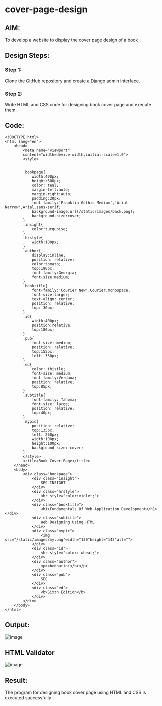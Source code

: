 # cover-page-design
## AIM:
To develop a website to display the cover page design of a book

## Design Steps:

### Step 1:
Clone the GitHub repository and create a Django admin interface.

### Step 2:
Write HTML and CSS code for designing book cover page and execute them.

## Code:
```
<!DOCTYPE html>
<html lang="en">
    <head>
        <meta name="viewport"
        content="width=device-width,initial-scale=1.0">
        <style>
        
        
        .bookpage{
            width:400px;
            height:600px;
            color: teal;
            margin-left:auto;
            margin-right:auto;
            padding:20px;
            font-family:'Franklin Gothic Medium','Arial Narrow',Arial,sans-serif;
            background-image:url(/static/images/back.png);
            background-size:cover; 
        }
        .insight{
            color:turquoise;
        }
        .hrstyle{
            width:100px;
        }
        .author{
            display:inline;
            position: relative;
            color:tomato;
            top:190px;
            font-family:Georgia;
            font-size:medium;
        }
        .booktitle{
            font-family:'Courier New',Courier,monospace;
            font-size:larger;
            text-align: center;
            position: relative;
            top: 30px;
        }
        .id{
            width:400px;
            position:relative;
            top:180px;
        }
        .pub{
            font-size: medium;
            position: relative;
            top:155px;
            left: 330px;
        }
        .ed{
            color: thistle;
            font-size: medium;
            font-family:Verdana;
            position: relative;
            top:85px;
        }
        .subtitle{
            font-family: Tahoma;
            font-size: large;
            position: relative;
            top:40px;
        }
        .mypic{
            position: relative;
            top:135px;
            left: 260px;
            width:100px;
            height:100px;
            background-size: cover;
        }
        </style>
        <title>Book Cover Page</title>
    </head>
    <body>
        <div class="bookpage">
            <div class="insight">
                SEC INSIGHT
            </div>
            <div class="hrstyle">
                <hr style="color:violet;">
            </div>
            <div class="booktitle">
                <h1>Fundamentals Of Web Application Development</h1></div>
            <div class="subtitle">
                Web Designing Using HTML
            </div>
            <div class="mypic">
                <img src="/static/images/my.png"width="130"height="145"alt="">
            </div>
            <div class="id">
                <hr style="color: wheat;">
            </div>
            <div class="author">
                <p><b>dharini</b></p>
            </div>
            <div class="pub">
                SEC
            </div>
            <div class="ed">
                <b>Sixth Edition</b>
            </div>        
        </div>
    </body>
</html>
```

## Output:
![image](https://user-images.githubusercontent.com/119400845/213881745-e7b99aa0-ea40-48c9-83e4-f87103988b4f.png)

## HTML Validator
![image](https://user-images.githubusercontent.com/119400845/213881793-326af539-d365-4395-9d2d-9017cb94e76c.png)

## Result:
The program for designing book cover page using HTML and CSS is executed successfully
